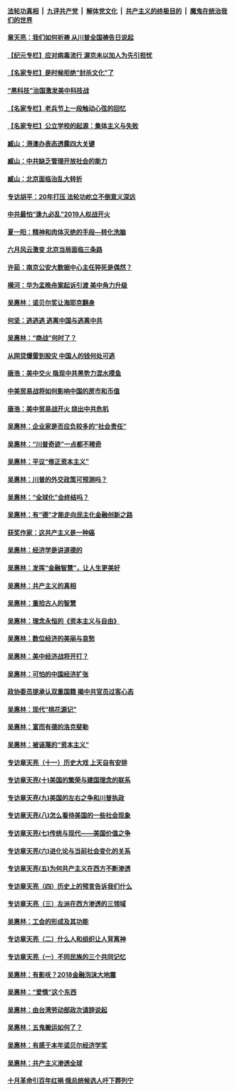 

####  [法轮功真相](../../../../basic/blob/master/README.md?t=07051231) &nbsp;|&nbsp; [九评共产党](../../../../9ping.md/blob/master/README.md?t=07051231) &nbsp;|&nbsp; [解体党文化](../../../../jtdwh.md/blob/master/README.md?t=07051231)  &nbsp;|&nbsp; [共产主义的终极目的](../../../../gczydzjmd.md/blob/master/README.md?t=07051231) &nbsp;|&nbsp; [魔鬼在统治我们的世界](../../../../mgztzwmdsj.md/blob/master/README.md?t=07051231) 

#### [章天亮：我们如何祈祷 从川普全国祷告日说起](../pages/nsc423/n11944627.md?t=07051231) 

#### [【纪元专栏】应对病毒流行 渥京未以加人为先引担忧](../pages/nsc423/n11875714.md?t=07051231) 

#### [【名家专栏】是时候拒绝“封杀文化”了](../pages/nsc423/n11814093.md?t=07051231) 

#### [“黑科技”治国激发美中科技战](../pages/nsc423/n11638056.md?t=07051231) 

#### [【名家专栏】老兵节上一段触动心弦的回忆](../pages/nsc423/n11646016.md?t=07051231) 

#### [【名家专栏】公立学校的起源：集体主义与失败](../pages/nsc423/n11601833.md?t=07051231) 

#### [臧山：港澳办表态透露四大关键](../pages/nsc423/n11421628.md?t=07051231) 

#### [臧山：中共缺乏管理开放社会的能力](../pages/nsc423/n11407457.md?t=07051231) 

#### [臧山：北京面临治乱大转折](../pages/nsc423/n11406895.md?t=07051231) 

#### [专访胡平：20年打压 法轮功屹立不倒意义深远](../pages/nsc423/n11398800.md?t=07051231) 

#### [中共最怕“逢九必乱”2019人权战开火](../pages/nsc423/n11385248.md?t=07051231) 

#### [夏一阳：精神和肉体灭绝的手段—转化洗脑](../pages/nsc423/n11368250.md?t=07051231) 

#### [六月风云激变 北京当局面临三条路](../pages/nsc423/n11313668.md?t=07051231) 

#### [许茹：南京公安大数据中心主任猝死是偶然？](../pages/nsc423/n11064744.md?t=07051231) 

#### [横河：华为孟晚舟案起诉引渡 美中角力升级](../pages/nsc423/n11027230.md?t=07051231) 

#### [吴惠林：诺贝尔奖让海耶克翻身](../pages/nsc423/n10890049.md?t=07051231) 

#### [何坚：逃逃逃 逃离中国与逃离中共](../pages/nsc423/n10592891.md?t=07051231) 

#### [吴惠林：“商战”何时了？](../pages/nsc423/n10573558.md?t=07051231) 

#### [从网贷爆雷到股灾 中国人的钱何处可逃](../pages/nsc423/n10572800.md?t=07051231) 

#### [唐浩：美中交火 隐现中共黑势力混水摸鱼](../pages/nsc423/n10544040.md?t=07051231) 

#### [中美贸易战将如何影响中国的房市和币值](../pages/nsc423/n10543697.md?t=07051231) 

#### [唐浩：美中贸易战开火 烧出中共危机](../pages/nsc423/n10540126.md?t=07051231) 

#### [吴惠林：企业家是否应负较多的“社会责任”](../pages/nsc423/n10535022.md?t=07051231) 

#### [吴惠林：“川普奇迹”一点都不稀奇](../pages/nsc423/n10512808.md?t=07051231) 

#### [吴惠林：平议“修正资本主义”](../pages/nsc423/n10495724.md?t=07051231) 

#### [吴惠林：川普的外交政策可预测吗？](../pages/nsc423/n10462387.md?t=07051231) 

#### [吴惠林：“全球化”会终结吗？](../pages/nsc423/n10452838.md?t=07051231) 

#### [吴惠林：有“德”才能走向民主化金融创新之路](../pages/nsc423/n10432292.md?t=07051231) 

#### [获奖作家：这共产主义是一种癌](../pages/nsc423/n10431541.md?t=07051231) 

#### [吴惠林：经济学是讲道德的](../pages/nsc423/n10398014.md?t=07051231) 

#### [吴惠林：发挥“金融智慧”，让人生更美好](../pages/nsc423/n10375019.md?t=07051231) 

#### [吴惠林：共产主义的真相](../pages/nsc423/n10351394.md?t=07051231) 

#### [吴惠林：重拾古人的智慧](../pages/nsc423/n10337691.md?t=07051231) 

#### [吴惠林：理念永恒的《资本主义与自由》](../pages/nsc423/n10316274.md?t=07051231) 

#### [吴惠林：数位经济的美丽与哀愁](../pages/nsc423/n10292946.md?t=07051231) 

#### [吴惠林：美中经济战将开打？](../pages/nsc423/n10258825.md?t=07051231) 

#### [吴惠林：可怕的中国经济扩张](../pages/nsc423/n10219147.md?t=07051231) 

#### [政协委员提承认双重国籍 揭中共官员过客心态](../pages/nsc423/n10208809.md?t=07051231) 

#### [吴惠林：现代“桃花源记”](../pages/nsc423/n10185234.md?t=07051231) 

#### [吴惠林：富而有德的洛克斐勒](../pages/nsc423/n10142264.md?t=07051231) 

#### [吴惠林：被诬蔑的“资本主义”](../pages/nsc423/n10124816.md?t=07051231) 

#### [专访章天亮（十一）历史大戏 上天自有安排](../pages/nsc423/n10094905.md?t=07051231) 

#### [专访章天亮(十)美国的繁荣与建国理念的联系](../pages/nsc423/n10094899.md?t=07051231) 

#### [专访章天亮(九)美国的左右之争和川普执政](../pages/nsc423/n10094889.md?t=07051231) 

#### [专访章天亮(八)怎么看待美国的一些社会现象](../pages/nsc423/n10094857.md?t=07051231) 

#### [专访章天亮(七)传统与现代——美国价值之争](../pages/nsc423/n10093140.md?t=07051231) 

#### [专访章天亮(六)进化论与当前社会变化的关系](../pages/nsc423/n10092036.md?t=07051231) 

#### [专访章天亮(五)为何共产主义在西方不断渗透](../pages/nsc423/n10083620.md?t=07051231) 

#### [专访章天亮（四）历史上的预言告诉我们什么](../pages/nsc423/n10083606.md?t=07051231) 

#### [专访章天亮（三）左派在西方渗透的三领域](../pages/nsc423/n10081115.md?t=07051231) 

#### [吴惠林：工会的形成及其功能](../pages/nsc423/n10080633.md?t=07051231) 

#### [专访章天亮（二）什么人和组织让人背离神](../pages/nsc423/n10076637.md?t=07051231) 

#### [专访章天亮（一）不同民族的三个共同记忆](../pages/nsc423/n10074188.md?t=07051231) 

#### [吴惠林：有影呒？2018金融泡沫大地震](../pages/nsc423/n10040534.md?t=07051231) 

#### [吴惠林：“爱情”这个东西](../pages/nsc423/n10019423.md?t=07051231) 

#### [吴惠林：由台湾劳动部政次请辞说起](../pages/nsc423/n9979679.md?t=07051231) 

#### [吴惠林：五鬼搬运如何了？](../pages/nsc423/n9925338.md?t=07051231) 

#### [吴惠林：有感于本年诺贝尔经济学奖](../pages/nsc423/n9871883.md?t=07051231) 

#### [吴惠林：共产主义渗透全球](../pages/nsc423/n9812748.md?t=07051231) 

#### [十月革命引百年红祸 俄总统候选人吁下葬列宁](../pages/nsc423/n9810182.md?t=07051231) 

